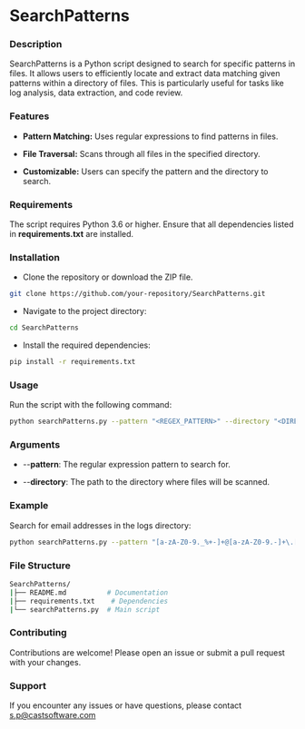 # SearchPatterns

### Description

SearchPatterns is a Python script designed to search for specific patterns in files. It allows users to efficiently locate and extract data matching given patterns within a directory of files. This is particularly useful for tasks like log analysis, data extraction, and code review.

### Features

- **Pattern Matching:** Uses regular expressions to find patterns in files.

- **File Traversal:** Scans through all files in the specified directory.

- **Customizable:** Users can specify the pattern and the directory to search.

### Requirements

The script requires Python 3.6 or higher. Ensure that all dependencies listed in **requirements.txt** are installed.

### Installation

- Clone the repository or download the ZIP file.

```bash
git clone https://github.com/your-repository/SearchPatterns.git
```

- Navigate to the project directory:

```bash
cd SearchPatterns
```

- Install the required dependencies:

```bash
pip install -r requirements.txt
```

### Usage

Run the script with the following command:

```bash
python searchPatterns.py --pattern "<REGEX_PATTERN>" --directory "<DIRECTORY_PATH>"
```

### Arguments

- --**pattern**: The regular expression pattern to search for.

- --**directory**: The path to the directory where files will be scanned.

### Example

Search for email addresses in the logs directory:

```bash
python searchPatterns.py --pattern "[a-zA-Z0-9._%+-]+@[a-zA-Z0-9.-]+\.[a-zA-Z]{2,}" --directory "./logs"
```

### File Structure

```bash
SearchPatterns/
|├── README.md          # Documentation
|├── requirements.txt    # Dependencies
|└── searchPatterns.py  # Main script
```



### Contributing

Contributions are welcome! Please open an issue or submit a pull request with your changes.



### Support

If you encounter any issues or have questions, please contact s.p@castsoftware.com

